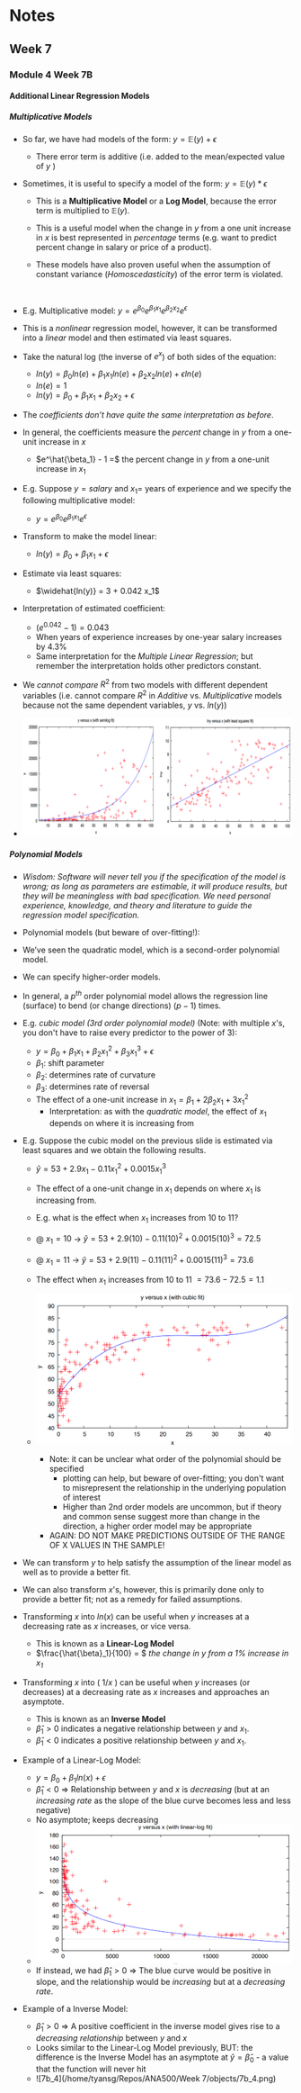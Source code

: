 $$
\newcommand{\pr}{\text{I\kern-0.15em P}}
\newcommand{\Ha}{H_a}
\newcommand{\Ho}{H_0}
\newcommand{\pv}{\text{p-value}}
\newcommand{\ss}{\sum_{i=1}^{n}}
$$


# Notes

## Week 7
### Module 4 Week 7B

#### Additional Linear Regression Models

##### Multiplicative Models

- So far, we have had models of the form: $y = \mathbb{E}(y) + \epsilon$

    - There error term is additive (i.e. added to the mean/expected value of $y$ )

- Sometimes, it is useful to specify a model of the form: $y = \mathbb{E}(y) * \epsilon$

    - This is a **Multiplicative Model** or a **Log Model**, because the error term is multiplied to $\mathbb{E}(y)$. 

    - This is a useful model when the change in $y$ from a one unit increase in $x$ is best represented in *percentage* terms (e.g. want to predict percent change in salary or price of a product).

    - These models have also proven useful when the assumption of constant variance (*Homoscedasticity*) of the error term is violated. 


​    

- E.g. Multiplicative model: $y = e^{\beta_0} e^{\beta_1 x_1} e^{\beta_2 x_2} e^{\epsilon}$

- This is a *nonlinear* regression model, however, it can be transformed into a *linear* model and then estimated via least squares. 

- Take the natural log (the inverse of $e^x$) of both sides of the equation: 

    - $ln(y) = \beta_0 ln(e) + \beta_1 x_1 ln(e) + \beta_2 x_2 ln(e) + \epsilon ln(e)$
    - $ln(e) = 1$
    - $ln(y) = \beta_0 + \beta_1 x_1 + \beta_2 x_2 + \epsilon$

- The *coefficients don’t have quite the same interpretation as before*. 

- In general, the coefficients measure the *percent* change in $y$ from a one-unit increase in $x$ 

    - $e^\hat{\beta_1} - 1 =$ the percent change in $y$ from a one-unit increase in $x_1$

    

- E.g. Suppose $y = salary$ and $x_1 =$ years of experience and we specify the following multiplicative model: 

    - $y = e^{\beta_0} e^{\beta_1 x_1} e^{\epsilon}$

- Transform to make the model linear: 

    - $ln(y) = \beta_0 + \beta_1 x_1 + \epsilon$

- Estimate via least squares: 

    - $\widehat{ln(y)} = 3 + 0.042 x_1$

- Interpretation of estimated coefficient: 

    - $(e^{0.042} - 1) = 0.043$ 
    - When years of experience increases by one-year salary increases by 4.3% 
    - Same interpretation for the *Multiple Linear Regression*; but remember the interpretation holds other predictors constant.

- We *cannot compare* $R^2$ from two models with different dependent variables (i.e. cannot compare $R^2$ in *Additive* vs. *Multiplicative* models because not the same dependent variables, $y$ vs. $ln(y)$)

    

- ![7b_1](objects/7b_1.png)

##### Polynomial Models

- *Wisdom: Software will never tell you if the specification of the model is wrong; as long as parameters are estimable, it will produce results, but they will be meaningless with bad specification. We need personal experience, knowledge, and theory and literature to guide the regression model specification.*

- Polynomial models (but beware of over-fitting!): 

- We’ve seen the quadratic model, which is a second-order polynomial model. 

- We can specify higher-order models. 

- In general, a $p^{th}$ order polynomial model allows the regression line (surface) to bend (or change directions) $(p − 1)$ times. 

- E.g. *cubic model (3rd order polynomial model)* (Note: with multiple $x$'s, you don't have to raise every predictor to the power of $3$):

    - $y = \beta_0 + \beta_1 x_1 + \beta_2 x_1^2 + \beta_3 x_1^3 + \epsilon$ 
    - $\beta_1$: shift parameter 
    - $\beta_2$: determines rate of curvature 
    - $\beta_3$: determines rate of reversal
    - The effect of a one-unit increase in $x_1 = \beta_1 + 2 \beta_2 x_1 + 3 x_1^2$
        - Interpretation: as with the *quadratic model*, the effect of $x_1$ depends on where it is increasing from

    

- E.g. Suppose the cubic model on the previous slide is estimated via least squares and we obtain the following results. 

    - $\hat{y}= 53 + 2.9 x_1 - 0.11 x_1^2 + 0.0015 x_1^3$

    - The effect of a one-unit change in $x_1$ depends on where $x_1$ is increasing from. 

    - E.g. what is the effect when $x_1$ increases from 10 to 11? 

    - @ $x_1 = 10$ → $\hat{y}= 53 + 2.9 (10) - 0.11 (10)^2 + 0.0015 (10)^3 = 72.5$

    - @ $x_1 = 11$ → $\hat{y}= 53 + 2.9 (11) - 0.11 (11)^2 + 0.0015 (11)^3 = 73.6$

    - The effect when $x_1$ increases from 10 to 11 $= 73.6 - 72.5 = 1.1$

        

    - ![7b_2](objects/7b_2.png)

        - Note: it can be unclear what order of the polynomial should be specified
            - plotting can help, but beware of over-fitting; you don't want to misrepresent the relationship in the underlying population of interest
            - Higher than 2nd order models are uncommon, but if theory and common sense suggest more than change in the direction, a higher order model may be appropriate
        - AGAIN: DO NOT MAKE PREDICTIONS OUTSIDE OF THE RANGE OF X VALUES IN THE SAMPLE!

        

- We can transform $y$ to help satisfy the assumption of the linear model as well as to provide a better fit. 

- We can also transform $x$'s, however, this is primarily done only to provide a better fit; not as a remedy for failed assumptions. 

- Transforming $x$ into $ln(x)$ can be useful when $y$ increases at a decreasing rate as $x$ increases, or vice versa. 

    - This is known as a **Linear-Log Model** 
    - $\frac{\hat{\beta}_1}{100} = $ *the change in $y$ from a 1% increase in $x_1$*

- Transforming $x$ into ( $1/x$ ) can be useful when $y$ increases (or decreases) at a decreasing rate as $x$ increases and approaches an asymptote. 

    - This is known as an **Inverse Model**
    - $\hat{\beta}_1 > 0$ indicates a negative relationship between $y$ and $x_1$.
    - $\hat{\beta}_1 < 0$ indicates a positive relationship between $y$ and $x_1$.

- Example of a Linear-Log Model: 

    - $y = \beta_0 + \beta_1 ln(x) + \epsilon$
    - $\hat{\beta}_1 < 0$ => Relationship between $y$ and $x$ is *decreasing* (but at an *increasing rate* as the slope of the blue curve becomes less and less negative)
    - No asymptote; keeps decreasing
    - ![7b_3](objects/7b_3.png)
    - If instead, we had $\hat{\beta}_1 > 0$ => The blue curve would be positive in slope, and the relationship would be *increasing* but at a *decreasing rate*.

- Example of a Inverse Model:

    - $\hat{\beta}_1 > 0$ => A positive coefficient in the inverse model gives rise to a *decreasing relationship* between $y$ and $x$
    - Looks similar to the Linear-Log Model previously, BUT: the difference is the Inverse Model has an asymptote at $\hat{y} = \hat{\beta}_0$ - a value that the function will never hit
    - ![7b_4](/home/tyansg/Repos/ANA500/Week 7/objects/7b_4.png)
